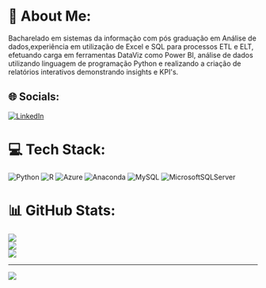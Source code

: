 # 💫 About Me:
Bacharelado em sistemas da informação com pós graduação em Análise de dados,experiência em utilização de Excel e SQL para processos ETL e ELT, efetuando carga em ferramentas DataViz como Power BI, análise de dados utilizando linguagem de programação Python e realizando a criação de relatórios interativos demonstrando insights e KPI's.

## 🌐 Socials:
[![LinkedIn](https://img.shields.io/badge/LinkedIn-%230077B5.svg?logo=linkedin&logoColor=white)](https://linkedin.com/in/https://www.linkedin.com/in/alan-almeida-da-silva-andrade-84092763/) 

# 💻 Tech Stack:
![Python](https://img.shields.io/badge/python-3670A0?style=for-the-badge&logo=python&logoColor=ffdd54) ![R](https://img.shields.io/badge/r-%23276DC3.svg?style=for-the-badge&logo=r&logoColor=white) ![Azure](https://img.shields.io/badge/azure-%230072C6.svg?style=for-the-badge&logo=azure-devops&logoColor=white) ![Anaconda](https://img.shields.io/badge/Anaconda-%2344A833.svg?style=for-the-badge&logo=anaconda&logoColor=white) ![MySQL](https://img.shields.io/badge/mysql-%2300f.svg?style=for-the-badge&logo=mysql&logoColor=white) ![MicrosoftSQLServer](https://img.shields.io/badge/Microsoft%20SQL%20Sever-CC2927?style=for-the-badge&logo=microsoft%20sql%20server&logoColor=white)
# 📊 GitHub Stats:
![](https://github-readme-stats.vercel.app/api?username=Alan-DSA&theme=dark&hide_border=false&include_all_commits=true&count_private=true)<br/>
![](https://github-readme-streak-stats.herokuapp.com/?user=Alan-DSA&theme=dark&hide_border=false)<br/>
![](https://github-readme-stats.vercel.app/api/top-langs/?username=Alan-DSA&theme=dark&hide_border=false&include_all_commits=true&count_private=true&layout=compact)

---
[![](https://visitcount.itsvg.in/api?id=Alan-DSA&icon=0&color=0)](https://visitcount.itsvg.in)

<!-- Proudly created with GPRM ( https://gprm.itsvg.in ) -->
